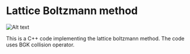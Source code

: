 # Lattice Boltzmann method 

![Alt text](animated_re750.gif) 

This is a C++ code implementing the lattice boltzmann method. 
The code uses BGK collision operator. 


